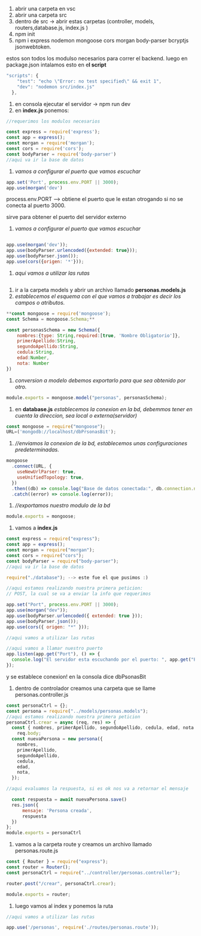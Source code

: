 

1. abrir una carpeta en vsc
2. abrir una carpeta src
3. dentro de src → abrir estas carpetas (controller, models, routers,database.js,  index.js )
4. npm init 
5. npm i express nodemon mongoose cors morgan body-parser bcryptjs jsonwebtoken.

estos son todos los modulso necesarios para correr el backend. luego en package.json intalamos esto en e**l script**

```jsx
"scripts": {
    "test": "echo \"Error: no test specified\" && exit 1",
    "dev": "nodemon src/index.js"
  },
```

1. en consola ejecutar el servidor → npm run dev
2. en **index.js** ponemos:

```jsx
//requerimos los modulos necesarios

const express = require('express');
const app = express();
const morgan = require('morgan');
const cors = require('cors');
const bodyParser = require('body-parser')
//aqui va ir la base de datos
```

1. *vamos a configurar el puerto que vamos escuchar*

```jsx
app.set('Port', process.env.PORT || 3000);
app.use(morgan('dev')
```

process.env.PORT —> obtiene el puerto que le estan otrogando si no se conecta al puerto 3000.

sirve para obtener el puerto del servidor externo

1. *vamos a configurar el puerto que vamos escuchar*

```jsx

app.use(morgan('dev'));
app.use(bodyParser.urlencoded({extended: true}));
app.use(bodyParser.json());
app.use(cors({origen: '*'}));
```

1. *aqui vamos a utilizar las rutas*

```jsx

```

1. ir a la carpeta models y abrir un archivo llamado **personas.models.js**
2. *establecemos el esquema con el que vamos a trabajar es decir los campos o atributos.*

```jsx
**const mongoose = require('mongoose');
const Schema = mongoose.Schema;**

const personasSchema = new Schema({
    nombres:{type: String,required:[true, 'Nombre Obligatorio']},
    primerApellido:String,
    segundoApellido:String,
    cedula:String,
    edad:Number,
    nota: Number
})
```

1. *conversion a modelo debemos exportarlo para que sea obtenido por otro.* 

```jsx
module.exports = mongoose.model("personas", personasSchema);
```

1. en **database.js** *establecemos la conexion en la bd, debemmos tener en cuenta la direccion, sea local o externa(servidor)*

```jsx
const mongoose = require("mongoose");
URL=('mongodb://localhost/dbPrsonasBit');
```

1. *//enviamos la conexion de la bd, establecemos unas configuraciones predeterminadas.*

```jsx
mongoose
  .connect(URL, {
    useNewUrlParser: true,
    useUnifiedTopology: true,
  })
  .then((db) => console.log("Base de datos conectada:", db.connection.name))
  .catch((error) => console.log(error));
```

1. *//exportamos nuestro modulo de la bd*

```jsx
module.exports = mongoose;
```

1. vamos a **index.js**

```jsx
const express = require("express");
const app = express();
const morgan = require("morgan");
const cors = require("cors");
const bodyParser = require("body-parser");
//aqui va ir la base de datos

require("./database"); --> este fue el que pusimos :)

//aqui estamos realizando nuestra primera peticion:
// POST, la cual se va a enviar la info que requerimos

app.set("Port", process.env.PORT || 3000);
app.use(morgan("dev"));
app.use(bodyParser.urlencoded({ extended: true }));
app.use(bodyParser.json());
app.use(cors({ origen: "*" }));

//aqui vamos a utilizar las rutas

//aqui vamos a llamar nuestro puerto
app.listen(app.get("Port"), () => {
  console.log("El servidor esta escuchando por el puerto: ", app.get("Port"));
});
```

y se establece conexion! en la consola dice dbPsonasBit

1. dentro de controlador creamos una carpeta que se llame personas.controller.js

```jsx
const personaCtrl = {};
const persona = require("../models/personas.models");
//aqui estamos realizando nuestra primera peticion
personaCtrl.crear = async (req, res) => {
  const { nombres, primerApellido, segundoApellido, cedula, edad, nota } =
    req.body;
  const nuevaPersona = new persona({
    nombres,
    primerApellido,
    segundoApellido,
    cedula,
    edad,
    nota,
  });

//aqui evaluamos la respuesta, si es ok nos va a retornar el mensaje

  const respuesta = await nuevaPersona.save()
  res.json({
      mensaje: 'Persona creada',
      respuesta
  })
};
module.exports = personaCtrl
```

1. vamos a la carpeta route y creamos un archivo llamado personas.route.js

```jsx
const { Router } = require("express");
const router = Router();
const personaCtrl = require("../controller/personas.controller");

router.post("/crear", personaCtrl.crear);

module.exports = router;
```

1. luego vamos al index y ponemos la ruta 

```jsx
//aqui vamos a utilizar las rutas

app.use('/personas', require('./routes/personas.route'));
```
